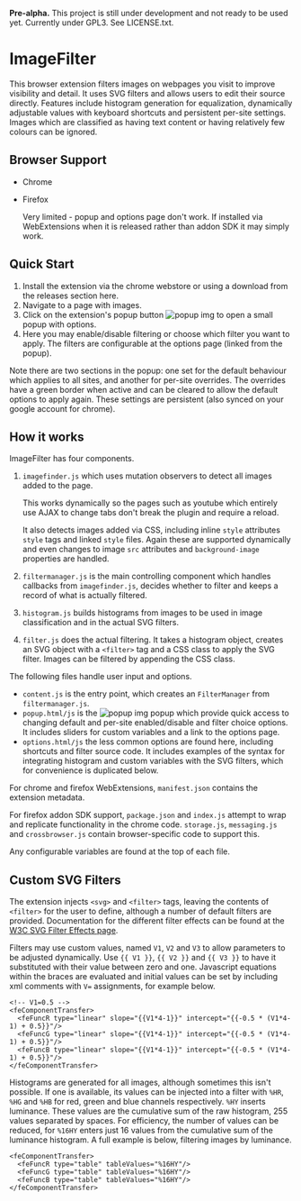 **Pre-alpha.** This project is still under development and not ready to be used yet. Currently under GPL3. See LICENSE.txt.

# ImageFilter

This browser extension filters images on webpages you visit to improve visibility and detail. It uses SVG filters and allows users to edit their source directly. Features include histogram generation for equalization, dynamically adjustable values with keyboard shortcuts and persistent per-site settings. Images which are classified as having text content or having relatively few colours can be ignored.

## Browser Support

- Chrome
- Firefox

    Very limited - popup and options page don't work. If installed via WebExtensions when it is released rather than addon SDK it may simply work.

## Quick Start

1. Install the extension via the chrome webstore or using a download from the releases section here.
2. Navigate to a page with images.
3. Click on the extension's popup button ![popup img][popup] to open a small popup with options.
4. Here you may enable/disable filtering or choose which filter you want to apply. The filters are configurable at the options page (linked from the popup).

Note there are two sections in the popup: one set for the default behaviour which applies to all sites, and another for per-site overrides. The overrides have a green border when active and can be cleared to allow the default options to apply again. These settings are persistent (also synced on your google account for chrome).

## How it works

ImageFilter has four components.

1. `imagefinder.js` which uses mutation observers to detect all images added to the page.

	This works dynamically so the pages such as youtube which entirely use AJAX to change tabs don't break the plugin and require a reload.

	It also detects images added via CSS, including inline `style` attributes `style` tags and linked `style` files. Again these are supported dynamically and even changes to image `src` attributes and `background-image` properties are handled.

2. `filtermanager.js` is the main controlling component which handles callbacks from `imagefinder.js`, decides whether to filter and keeps a record of what is actually filtered.

3. `histogram.js` builds histograms from images to be used in image classification and in the actual SVG filters.

4. `filter.js` does the actual filtering. It takes a histogram object, creates an SVG object with a `<filter>` tag and a CSS class to apply the SVG filter. Images can be filtered by appending the CSS class.

The following files handle user input and options.

- `content.js` is the entry point, which creates an `FilterManager` from `filtermanager.js`.
- `popup.html/js` is the ![popup img][popup] popup which provide quick access to changing default and per-site enabled/disable and filter choice options. It includes sliders for custom variables and a link to the options page.
- `options.html/js` the less common options are found here, including shortcuts and filter source code. It includes examples of the syntax for integrating histogram and custom variables with the SVG filters, which for convenience is duplicated below.

For chrome and firefox WebExtensions, `manifest.json` contains the extension metadata.

For firefox addon SDK support, `package.json` and `index.js` attempt to wrap and replicate functionality in the chrome code. `storage.js`, `messaging.js` and `crossbrowser.js` contain browser-specific code to support this.

Any configurable variables are found at the top of each file.

## Custom SVG Filters

The extension injects `<svg>` and `<filter>` tags, leaving the contents of `<filter>` for the user to define, although a number of default filters are provided.
Documentation for the different filter effects can be found at the
[W3C SVG Filter Effects page](https://www.w3.org/TR/SVG/filters.html).

Filters may use custom values, named `V1`, `V2` and `V3` to allow parameters to be adjusted dynamically.
Use `{{ V1 }}`, `{{ V2 }}` and `{{ V3 }}` to have it substituted with their value between
zero and one. Javascript equations within the braces are evaluated and
initial values can be set by including xml comments with `V=` assignments, for example below.

	<!-- V1=0.5 -->
	<feComponentTransfer>
	  <feFuncR type="linear" slope="{{V1*4-1}}" intercept="{{-0.5 * (V1*4-1) + 0.5}}"/>
	  <feFuncG type="linear" slope="{{V1*4-1}}" intercept="{{-0.5 * (V1*4-1) + 0.5}}"/>
	  <feFuncB type="linear" slope="{{V1*4-1}}" intercept="{{-0.5 * (V1*4-1) + 0.5}}"/>
	</feComponentTransfer>

Histograms are generated for all images, although sometimes this isn't possible.
If one is available, its values can be injected into a filter with
`%HR`, `%HG` and `%HB`
for red, green and blue channels respectively. `%HY` inserts luminance.
These values are the cumulative sum of the raw histogram, 255 values separated by spaces.
For efficiency, the number of values can be reduced, for `%16HY` enters
just 16 values from the cumulative sum of the luminance histogram. A full example is below,
filtering images by luminance.

	<feComponentTransfer>
	  <feFuncR type="table" tableValues="%16HY"/>
	  <feFuncG type="table" tableValues="%16HY"/>
	  <feFuncB type="table" tableValues="%16HY"/>
	</feComponentTransfer>

[popup]:https://raw.githubusercontent.com/pknowles/ImageFilter/master/icon16.png
